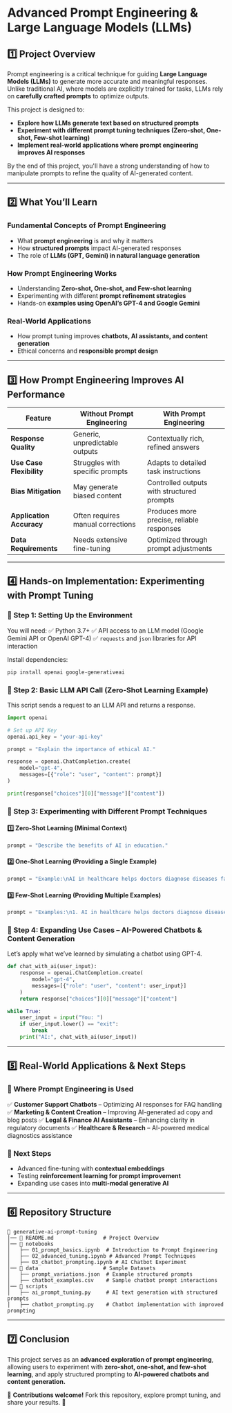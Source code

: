 # **Advanced Prompt Engineering & Large Language Models (LLMs)**

## **1️⃣ Project Overview**
Prompt engineering is a critical technique for guiding **Large Language Models (LLMs)** to generate more accurate and meaningful responses. Unlike traditional AI, where models are explicitly trained for tasks, LLMs rely on **carefully crafted prompts** to optimize outputs.

This project is designed to:
- **Explore how LLMs generate text based on structured prompts**
- **Experiment with different prompt tuning techniques (Zero-shot, One-shot, Few-shot learning)**
- **Implement real-world applications where prompt engineering improves AI responses**

By the end of this project, you'll have a strong understanding of how to manipulate prompts to refine the quality of AI-generated content.

---

## **2️⃣ What You’ll Learn**
### **Fundamental Concepts of Prompt Engineering**
- What **prompt engineering** is and why it matters
- How **structured prompts** impact AI-generated responses
- The role of **LLMs (GPT, Gemini) in natural language generation**

### **How Prompt Engineering Works**
- Understanding **Zero-shot, One-shot, and Few-shot learning**
- Experimenting with different **prompt refinement strategies**
- Hands-on **examples using OpenAI’s GPT-4 and Google Gemini**

### **Real-World Applications**
- How prompt tuning improves **chatbots, AI assistants, and content generation**
- Ethical concerns and **responsible prompt design**

---

## **3️⃣ How Prompt Engineering Improves AI Performance**

| Feature                  | Without Prompt Engineering | With Prompt Engineering |
|--------------------------|--------------------------|--------------------------|
| **Response Quality**     | Generic, unpredictable outputs | Contextually rich, refined answers |
| **Use Case Flexibility** | Struggles with specific prompts | Adapts to detailed task instructions |
| **Bias Mitigation**      | May generate biased content | Controlled outputs with structured prompts |
| **Application Accuracy** | Often requires manual corrections | Produces more precise, reliable responses |
| **Data Requirements**    | Needs extensive fine-tuning | Optimized through prompt adjustments |

---

## **4️⃣ Hands-on Implementation: Experimenting with Prompt Tuning**

### **🔹 Step 1: Setting Up the Environment**
You will need:
✅ Python 3.7+
✅ API access to an LLM model (Google Gemini API or OpenAI GPT-4)
✅ `requests` and `json` libraries for API interaction

Install dependencies:
```bash
pip install openai google-generativeai
```

### **🔹 Step 2: Basic LLM API Call (Zero-Shot Learning Example)**
This script sends a request to an LLM API and returns a response.
```python
import openai

# Set up API Key
openai.api_key = "your-api-key"

prompt = "Explain the importance of ethical AI."

response = openai.ChatCompletion.create(
    model="gpt-4",
    messages=[{"role": "user", "content": prompt}]
)

print(response["choices"][0]["message"]["content"])
```

### **🔹 Step 3: Experimenting with Different Prompt Techniques**

#### **1️⃣ Zero-Shot Learning (Minimal Context)**
```python
prompt = "Describe the benefits of AI in education."
```

#### **2️⃣ One-Shot Learning (Providing a Single Example)**
```python
prompt = "Example:\nAI in healthcare helps doctors diagnose diseases faster.\n\nNow, describe the benefits of AI in education."
```

#### **3️⃣ Few-Shot Learning (Providing Multiple Examples)**
```python
prompt = "Examples:\n1. AI in healthcare helps doctors diagnose diseases faster.\n2. AI in finance detects fraud efficiently.\n\nNow, describe the benefits of AI in education."
```

### **🔹 Step 4: Expanding Use Cases – AI-Powered Chatbots & Content Generation**
Let’s apply what we’ve learned by simulating a chatbot using GPT-4.
```python
def chat_with_ai(user_input):
    response = openai.ChatCompletion.create(
        model="gpt-4",
        messages=[{"role": "user", "content": user_input}]
    )
    return response["choices"][0]["message"]["content"]

while True:
    user_input = input("You: ")
    if user_input.lower() == "exit":
        break
    print("AI:", chat_with_ai(user_input))
```

---

## **5️⃣ Real-World Applications & Next Steps**

### **🔹 Where Prompt Engineering is Used**
✅ **Customer Support Chatbots** – Optimizing AI responses for FAQ handling
✅ **Marketing & Content Creation** – Improving AI-generated ad copy and blog posts
✅ **Legal & Finance AI Assistants** – Enhancing clarity in regulatory documents
✅ **Healthcare & Research** – AI-powered medical diagnostics assistance

### **🔹 Next Steps**
- Advanced fine-tuning with **contextual embeddings**
- Testing **reinforcement learning for prompt improvement**
- Expanding use cases into **multi-modal generative AI**

---

## **6️⃣ Repository Structure**
```
📂 generative-ai-prompt-tuning
│── 📜 README.md                # Project Overview
│── 📂 notebooks
│   ├── 01_prompt_basics.ipynb  # Introduction to Prompt Engineering
│   ├── 02_advanced_tuning.ipynb # Advanced Prompt Techniques
│   ├── 03_chatbot_prompting.ipynb # AI Chatbot Experiment
│── 📂 data                     # Sample Datasets
│   ├── prompt_variations.json  # Example structured prompts
│   ├── chatbot_examples.csv    # Sample chatbot prompt interactions
│── 📂 scripts
│   ├── ai_prompt_tuning.py     # AI text generation with structured prompts
│   ├── chatbot_prompting.py    # Chatbot implementation with improved prompting
```

---

## **7️⃣ Conclusion**
This project serves as an **advanced exploration of prompt engineering**, allowing users to experiment with **zero-shot, one-shot, and few-shot learning**, and apply structured prompting to **AI-powered chatbots and content generation.**

📢 **Contributions welcome!** Fork this repository, explore prompt tuning, and share your results. 🚀

